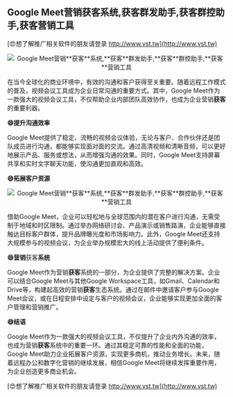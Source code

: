 ## **Google Meet营销**获客**系统,**获客**群发助手,**获客**群控助手,**获客**营销工具**

[😍想了解推广相关软件的朋友请登录 http://www.vst.tw](http://www.vst.tw)

 <center><img src="https://vst.tw/MP4/tuiguang/png/4.png" alt="Google Meet营销**获客**系统,**获客**群发助手,**获客**群控助手,**获客**营销工具"></center>

在当今全球化的商业环境中，有效的沟通和客户获得至关重要。随着远程工作模式的普及，视频会议工具成为企业日常沟通的重要方式。其中，Google Meet作为一款强大的视频会议工具，不仅帮助企业内部团队高效协作，也成为企业营销**获客**的重要利器。

**😄提升沟通效率**

Google Meet提供了稳定、流畅的视频会议体验，无论与客户、合作伙伴还是团队成员进行沟通，都能够实现面对面的交流。通过高清视频和清晰音频，可以更好地展示产品、服务或想法，从而增强沟通的效果。同时，Google Meet支持屏幕共享和实时文字聊天功能，使沟通更加直观和高效。

**😄拓展客户资源**

 <center><img src="https://vst.tw/MP4/tuiguang/png/6.png" alt="Google Meet营销**获客**系统,**获客**群发助手,**获客**群控助手,**获客**营销工具"></center>

借助Google Meet，企业可以轻松地与全球范围内的潜在客户进行沟通，无需受制于地域和时区限制。通过举办网络研讨会、产品演示或销售路演，企业能够直接触达目标客户群体，提升品牌曝光度和市场影响力。此外，Google Meet还支持大规模参与的视频会议，为企业举办规模宏大的线上活动提供了便利条件。

**😄营销**获客**系统**

Google Meet作为营销**获客**系统的一部分，为企业提供了完整的解决方案。企业可以结合Google Meet与其他Google Workspace工具，如Gmail、Calendar和Drive等，构建起高效的营销**获客**生态系统。通过在邮件中邀请客户参与Google Meet会议，或在日程安排中设定与客户的视频会议，企业能够实现更加全面的客户管理和营销推广。

**😄结语**

Google Meet作为一款强大的视频会议工具，不仅提升了企业内外沟通的效率，也成为营销**获客**系统中的重要一环。通过其稳定可靠的性能和全面的功能，Google Meet助力企业拓展客户资源，实现更多商机，推动业务增长。未来，随着远程办公和数字化营销的继续发展，相信Google Meet将继续发挥重要作用，为企业创造更多商业机会。

[😍想了解推广相关软件的朋友请登录 http://www.vst.tw](http://www.vst.tw)



